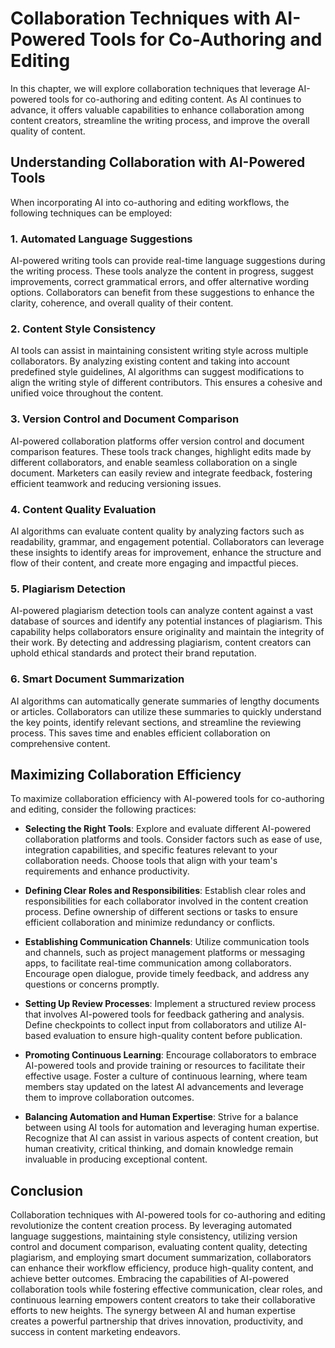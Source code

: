 Collaboration Techniques with AI-Powered Tools for Co-Authoring and Editing
====================================================================================

In this chapter, we will explore collaboration techniques that leverage AI-powered tools for co-authoring and editing content. As AI continues to advance, it offers valuable capabilities to enhance collaboration among content creators, streamline the writing process, and improve the overall quality of content.

Understanding Collaboration with AI-Powered Tools
-------------------------------------------------

When incorporating AI into co-authoring and editing workflows, the following techniques can be employed:

### 1. **Automated Language Suggestions**

AI-powered writing tools can provide real-time language suggestions during the writing process. These tools analyze the content in progress, suggest improvements, correct grammatical errors, and offer alternative wording options. Collaborators can benefit from these suggestions to enhance the clarity, coherence, and overall quality of their content.

### 2. **Content Style Consistency**

AI tools can assist in maintaining consistent writing style across multiple collaborators. By analyzing existing content and taking into account predefined style guidelines, AI algorithms can suggest modifications to align the writing style of different contributors. This ensures a cohesive and unified voice throughout the content.

### 3. **Version Control and Document Comparison**

AI-powered collaboration platforms offer version control and document comparison features. These tools track changes, highlight edits made by different collaborators, and enable seamless collaboration on a single document. Marketers can easily review and integrate feedback, fostering efficient teamwork and reducing versioning issues.

### 4. **Content Quality Evaluation**

AI algorithms can evaluate content quality by analyzing factors such as readability, grammar, and engagement potential. Collaborators can leverage these insights to identify areas for improvement, enhance the structure and flow of their content, and create more engaging and impactful pieces.

### 5. **Plagiarism Detection**

AI-powered plagiarism detection tools can analyze content against a vast database of sources and identify any potential instances of plagiarism. This capability helps collaborators ensure originality and maintain the integrity of their work. By detecting and addressing plagiarism, content creators can uphold ethical standards and protect their brand reputation.

### 6. **Smart Document Summarization**

AI algorithms can automatically generate summaries of lengthy documents or articles. Collaborators can utilize these summaries to quickly understand the key points, identify relevant sections, and streamline the reviewing process. This saves time and enables efficient collaboration on comprehensive content.

Maximizing Collaboration Efficiency
-----------------------------------

To maximize collaboration efficiency with AI-powered tools for co-authoring and editing, consider the following practices:

* **Selecting the Right Tools**: Explore and evaluate different AI-powered collaboration platforms and tools. Consider factors such as ease of use, integration capabilities, and specific features relevant to your collaboration needs. Choose tools that align with your team's requirements and enhance productivity.

* **Defining Clear Roles and Responsibilities**: Establish clear roles and responsibilities for each collaborator involved in the content creation process. Define ownership of different sections or tasks to ensure efficient collaboration and minimize redundancy or conflicts.

* **Establishing Communication Channels**: Utilize communication tools and channels, such as project management platforms or messaging apps, to facilitate real-time communication among collaborators. Encourage open dialogue, provide timely feedback, and address any questions or concerns promptly.

* **Setting Up Review Processes**: Implement a structured review process that involves AI-powered tools for feedback gathering and analysis. Define checkpoints to collect input from collaborators and utilize AI-based evaluation to ensure high-quality content before publication.

* **Promoting Continuous Learning**: Encourage collaborators to embrace AI-powered tools and provide training or resources to facilitate their effective usage. Foster a culture of continuous learning, where team members stay updated on the latest AI advancements and leverage them to improve collaboration outcomes.

* **Balancing Automation and Human Expertise**: Strive for a balance between using AI tools for automation and leveraging human expertise. Recognize that AI can assist in various aspects of content creation, but human creativity, critical thinking, and domain knowledge remain invaluable in producing exceptional content.

Conclusion
----------

Collaboration techniques with AI-powered tools for co-authoring and editing revolutionize the content creation process. By leveraging automated language suggestions, maintaining style consistency, utilizing version control and document comparison, evaluating content quality, detecting plagiarism, and employing smart document summarization, collaborators can enhance their workflow efficiency, produce high-quality content, and achieve better outcomes. Embracing the capabilities of AI-powered collaboration tools while fostering effective communication, clear roles, and continuous learning empowers content creators to take their collaborative efforts to new heights. The synergy between AI and human expertise creates a powerful partnership that drives innovation, productivity, and success in content marketing endeavors.
